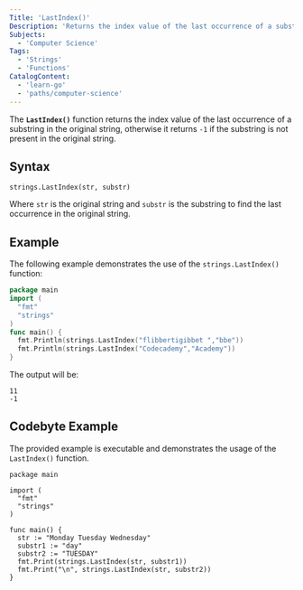 ```yaml
---
Title: 'LastIndex()'
Description: 'Returns the index value of the last occurrence of a substring in the original string.'
Subjects:
  - 'Computer Science'
Tags:
  - 'Strings'
  - 'Functions'
CatalogContent:
  - 'learn-go'
  - 'paths/computer-science'
---
```


The **`LastIndex()`** function returns the index value of the last occurrence of a substring in the original string, otherwise it returns `-1` if the substring is not present in the original string.

## Syntax

```pseudo
strings.LastIndex(str, substr)
```

Where `str` is the original string and `substr` is the substring to find the last occurrence in the original string.

## Example

The following example demonstrates the use of the `strings.LastIndex()` function:

```go
package main
import (
  "fmt"
  "strings"
)
func main() {
  fmt.Println(strings.LastIndex("flibbertigibbet ","bbe"))
  fmt.Println(strings.LastIndex("Codecademy","Academy"))
}
```

The output will be:

```shell
11
-1
```

## Codebyte Example

The provided example is executable and demonstrates the usage of the `LastIndex()` function.

```codebyte/golang
package main

import (
  "fmt"
  "strings"
)

func main() {
  str := "Monday Tuesday Wednesday"
  substr1 := "day"
  substr2 := "TUESDAY"
  fmt.Print(strings.LastIndex(str, substr1))
  fmt.Print("\n", strings.LastIndex(str, substr2))
}
```
